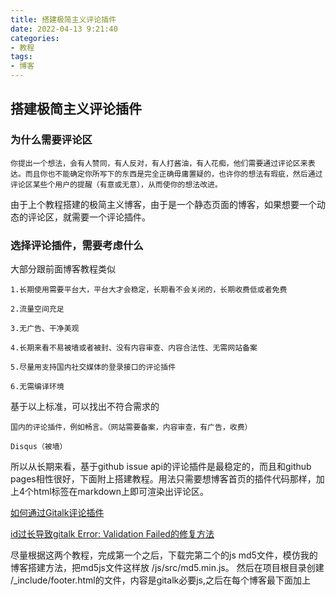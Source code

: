 ```yaml
---
title: 搭建极简主义评论插件
date: 2022-04-13 9:21:40
categories: 
- 教程
tags:
- 博客
---
```

## 搭建极简主义评论插件

### 为什么需要评论区

    你提出一个想法，会有人赞同，有人反对，有人打酱油，有人花痴，他们需要通过评论区来表达。而且你也不能确定你所写下的东西是完全正确毋庸置疑的，也许你的想法有瑕疵，然后通过评论区某些个用户的提醒（有意或无意），从而使你的想法改进。

由于上个教程搭建的极简主义博客，由于是一个静态页面的博客，如果想要一个动态的评论区，就需要一个评论插件。

### 选择评论插件，需要考虑什么

大部分跟前面博客教程类似

    1.长期使用需要平台大，平台大才会稳定，长期看不会关闭的，长期收费低或者免费

    2.流量空间充足

    3.无广告、干净美观

    4.长期来看不易被墙或者被封、没有内容审查、内容合法性、无需网站备案

    5.尽量用支持国内社交媒体的登录接口的评论插件

    6.无需编译环境

基于以上标准，可以找出不符合需求的

    国内的评论插件，例如畅言。（网站需要备案，内容审查，有广告，收费）

    Disqus（被墙）

所以从长期来看，基于github issue api的评论插件是最稳定的，而且和github pages相性很好，下面附上搭建教程。用法只需要想博客首页的插件代码那样，加上4个html标签在markdown上即可渲染出评论区。

[如何通过Gitalk评论插件](https://segmentfault.com/a/1190000019295776)

[id过长导致gitalk Error: Validation Failed的修复方法](https://blog.csdn.net/death05/article/details/83618887)

尽量根据这两个教程，完成第一个之后，下载完第二个的js md5文件，模仿我的博客搭建方法，把md5js文件这样放 /js/src/md5.min.js。 然后在项目根目录创建 /_include/footer.html的文件，内容是gitalk必要js,之后在每个博客最下面加上